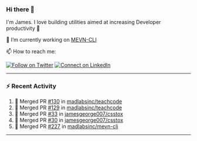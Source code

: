 ### Hi there 👋

I'm James. I love building utilities aimed at increasing Developer productivity :raised_hands: 

🔭 I’m currently working on [MEVN-CLI](https://github.com/madlabsinc/mevn-cli)

📫 How to reach me:

[![Follow on Twitter](https://img.shields.io/badge/--twitter?label=Twitter&logo=Twitter&style=social)](https://twitter.com/james_madhacks) [![Connect on LinkedIn](https://img.shields.io/badge/--linkedin?label=LinkedIn&logo=LinkedIn&style=social)](https://www.linkedin.com/in/jamesgeorge007)

---

### :zap: Recent Activity

<!--START_SECTION:activity-->
1. 🎉 Merged PR [#130](https://github.com/madlabsinc/teachcode/pull/130) in [madlabsinc/teachcode](https://github.com/madlabsinc/teachcode)
2. 🎉 Merged PR [#129](https://github.com/madlabsinc/teachcode/pull/129) in [madlabsinc/teachcode](https://github.com/madlabsinc/teachcode)
3. 🎉 Merged PR [#33](https://github.com/jamesgeorge007/csstox/pull/33) in [jamesgeorge007/csstox](https://github.com/jamesgeorge007/csstox)
4. 🎉 Merged PR [#30](https://github.com/jamesgeorge007/csstox/pull/30) in [jamesgeorge007/csstox](https://github.com/jamesgeorge007/csstox)
5. 🎉 Merged PR [#227](https://github.com/madlabsinc/mevn-cli/pull/227) in [madlabsinc/mevn-cli](https://github.com/madlabsinc/mevn-cli)
<!--END_SECTION:activity-->

---

<!--
**jamesgeorge007/jamesgeorge007** is a ✨ _special_ ✨ repository because its `README.md` (this file) appears on your GitHub profile.

Here are some ideas to get you started:

- 🌱 I’m currently learning ...
- 👯 I’m looking to collaborate on ...
- 🤔 I’m looking for help with ...
- 💬 Ask me about ...
- 😄 Pronouns: ...
- ⚡ Fun fact: ...
-->
